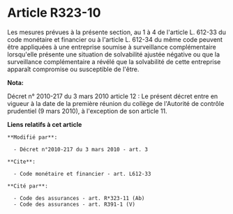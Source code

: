 # Article R323-10

Les mesures prévues à la présente section, au 1 à 4 de l'article L. 612-33 du code monétaire et financier ou à l'article L.
612-34 du même code peuvent être appliquées à une entreprise soumise à surveillance complémentaire lorsqu'elle présente une
situation de solvabilité ajustée négative ou que la surveillance complémentaire a révélé que la solvabilité de cette
entreprise apparaît compromise ou susceptible de l'être.

**Nota:**

Décret n° 2010-217 du 3 mars 2010 article 12 : Le présent décret entre en vigueur à la date de la première réunion du collège
de l'Autorité de contrôle prudentiel (9 mars 2010), à l'exception de son article 11.

**Liens relatifs à cet article**

	**Modifié par**:

	  - Décret n°2010-217 du 3 mars 2010 - art. 3

	**Cite**:

	  - Code monétaire et financier - art. L612-33

	**Cité par**:

	  - Code des assurances - art. R*323-11 (Ab)
	  - Code des assurances - art. R391-1 (V)
